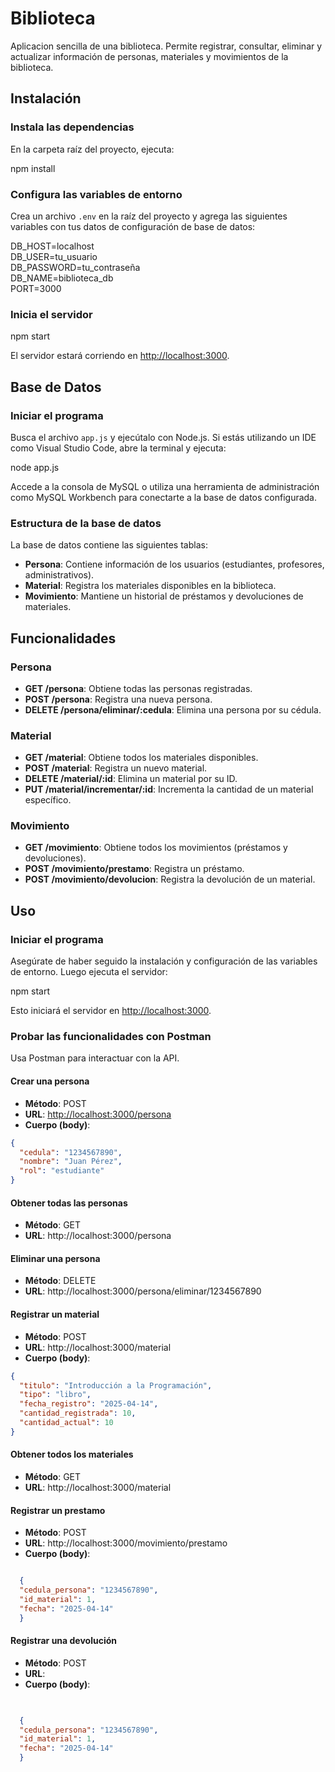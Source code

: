 # Biblioteca 

Aplicacion sencilla de una biblioteca. Permite registrar, consultar, eliminar y actualizar información de personas, materiales y movimientos de la biblioteca.

## Instalación

### Instala las dependencias

En la carpeta raíz del proyecto, ejecuta:

npm install

### Configura las variables de entorno

Crea un archivo `.env` en la raíz del proyecto y agrega las siguientes variables con tus datos de configuración de base de datos:

DB_HOST=localhost  
DB_USER=tu_usuario  
DB_PASSWORD=tu_contraseña  
DB_NAME=biblioteca_db  
PORT=3000  

### Inicia el servidor

npm start

El servidor estará corriendo en [http://localhost:3000](http://localhost:3000).

## Base de Datos

### Iniciar el programa

Busca el archivo `app.js` y ejecútalo con Node.js. Si estás utilizando un IDE como Visual Studio Code, abre la terminal y ejecuta:

node app.js

Accede a la consola de MySQL o utiliza una herramienta de administración como MySQL Workbench para conectarte a la base de datos configurada.


### Estructura de la base de datos

La base de datos contiene las siguientes tablas:

- **Persona**: Contiene información de los usuarios (estudiantes, profesores, administrativos).
- **Material**: Registra los materiales disponibles en la biblioteca.
- **Movimiento**: Mantiene un historial de préstamos y devoluciones de materiales.


## Funcionalidades

### Persona

- **GET /persona**: Obtiene todas las personas registradas.
- **POST /persona**: Registra una nueva persona.
- **DELETE /persona/eliminar/:cedula**: Elimina una persona por su cédula.

### Material

- **GET /material**: Obtiene todos los materiales disponibles.
- **POST /material**: Registra un nuevo material.
- **DELETE /material/:id**: Elimina un material por su ID.
- **PUT /material/incrementar/:id**: Incrementa la cantidad de un material específico.

### Movimiento

- **GET /movimiento**: Obtiene todos los movimientos (préstamos y devoluciones).
- **POST /movimiento/prestamo**: Registra un préstamo.
- **POST /movimiento/devolucion**: Registra la devolución de un material.

## Uso

### Iniciar el programa

Asegúrate de haber seguido la instalación y configuración de las variables de entorno. Luego ejecuta el servidor:

npm start

Esto iniciará el servidor en [http://localhost:3000](http://localhost:3000).

### Probar las funcionalidades con Postman

Usa Postman para interactuar con la API.

#### Crear una persona

- **Método**: POST
- **URL**: [http://localhost:3000/persona](http://localhost:3000/persona)
- **Cuerpo (body)**:

```json
{
  "cedula": "1234567890",
  "nombre": "Juan Pérez",
  "rol": "estudiante"
}
```
#### Obtener todas las personas

- **Método**: GET
- **URL**: http://localhost:3000/persona

#### Eliminar una persona

- **Método**: DELETE
- **URL**: http://localhost:3000/persona/eliminar/1234567890

#### Registrar un material

- **Método**: POST
- **URL**: http://localhost:3000/material
- **Cuerpo (body)**:

```json
{
  "titulo": "Introducción a la Programación",
  "tipo": "libro",
  "fecha_registro": "2025-04-14",
  "cantidad_registrada": 10,
  "cantidad_actual": 10
}
```
#### Obtener todos los materiales

- **Método**: GET
- **URL**: http://localhost:3000/material

#### Registrar un prestamo

- **Método**: POST
- **URL**: http://localhost:3000/movimiento/prestamo
- **Cuerpo (body)**:

```json

  {
  "cedula_persona": "1234567890",
  "id_material": 1,
  "fecha": "2025-04-14"
  }

```
#### Registrar una devolución

- **Método**: POST
- **URL**: 
- **Cuerpo (body)**:

```json

  
  {
  "cedula_persona": "1234567890",
  "id_material": 1,
  "fecha": "2025-04-14"
  }

```
